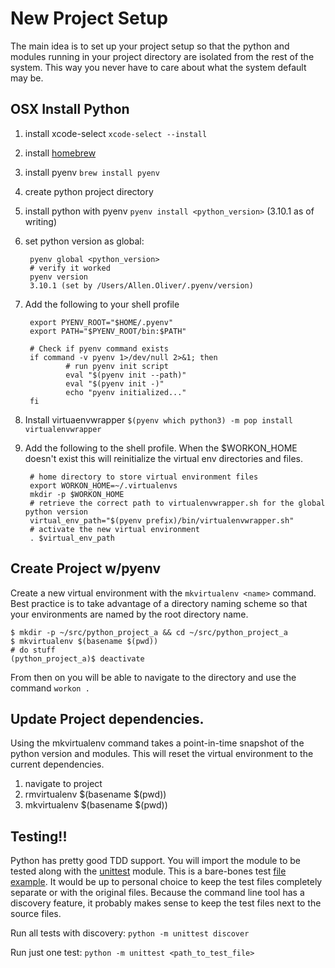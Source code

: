 # New Project Setup
The main idea is to set up your project setup so that the python and modules running in your project directory are isolated from the rest of the system. This way you never have to care about what the system default may be.

## OSX Install Python
1. install xcode-select ```xcode-select --install```
2. install [homebrew](https://brew.sh/)
3. install pyenv ```brew install pyenv```
4. create python project directory
5. install python with pyenv ```pyenv install <python_version>``` (3.10.1 as of writing)
6. set python version as global:

        pyenv global <python_version>
        # verify it worked
        pyenv version
        3.10.1 (set by /Users/Allen.Oliver/.pyenv/version)
5. Add the following to your shell profile

        export PYENV_ROOT="$HOME/.pyenv"
        export PATH="$PYENV_ROOT/bin:$PATH"

        # Check if pyenv command exists
        if command -v pyenv 1>/dev/null 2>&1; then
                # run pyenv init script
                eval "$(pyenv init --path)"
                eval "$(pyenv init -)"
                echo "pyenv initialized..."
        fi
6. Install virtuaenvwrapper ```$(pyenv which python3) -m pop install virtualenvwrapper```
7. Add the following to the shell profile. When the $WORKON_HOME doesn't exist this will reinitialize the virtual env directories and files.

        # home directory to store virtual environment files
        export WORKON_HOME=~/.virtualenvs
        mkdir -p $WORKON_HOME
        # retrieve the correct path to virtualenvwrapper.sh for the global python version
        virtual_env_path="$(pyenv prefix)/bin/virtualenvwrapper.sh"
        # activate the new virtual environment
        . $virtual_env_path

## Create Project w/pyenv
Create a new virtual environment with the ```mkvirtualenv <name>``` command. Best practice is to take advantage of a directory naming scheme so that your environments are named by the root directory name.

    $ mkdir -p ~/src/python_project_a && cd ~/src/python_project_a
    $ mkvirtualenv $(basename $(pwd))
    # do stuff
    (python_project_a)$ deactivate
From then on you will be able to navigate to the directory and use the command ```workon .```

## Update Project dependencies.
Using the mkvirtualenv command takes a point-in-time snapshot of the python version and modules. This will reset the virtual environment to the current dependencies.
1. navigate to project
2. rmvirtualenv $(basename $(pwd))
3. mkvirtualenv $(basename $(pwd))

## Testing!!
Python has pretty good TDD support. You will import the module to be tested along with the [unittest](https://docs.python.org/3/library/unittest.html) module. This is a bare-bones test [file example](https://github.com/adoliver/notes/blob/9e1f4afc051ec919530596c6436d4b94a63fbe7f/examples/python/test_bare_bones.py). It would be up to personal choice to keep the test files completely separate or with the original files. Because the command line tool has a discovery feature, it probably makes sense to keep the test files next to the source files.

Run all tests with discovery: ```python -m unittest discover```

Run just one test: ```python -m unittest <path_to_test_file>```
